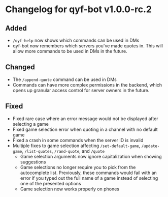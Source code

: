 # Changelog for qyf-bot v1.0.0-rc.2

## Added

* `/qyf-help` now shows which commands can be used in DMs
* qyf-bot now remembers which servers you've made quotes in. This will allow more commands to be used in DMs in the future.

## Changed

* The `/append-quote` command can be used in DMs
* Commands can have more complex permissions in the backend, which opens up granular access control for server owners in the future.

## Fixed

* Fixed rare case where an error message would not be displayed after selecting a game
* Fixed game selection error when quoting in a channel with no default game
* Fixed a crash in some commands when the server ID is invalid
* Multiple fixes to game selection affecting `/set-default-game`, `/update-game`, `/list-quotes`, `/rand-quote`, and `/quote`
    - Game selection arguments now ignore capitalization when showing suggestions
    - Game selections no longer require you to pick from the autocomplete list. Previously, these commands would fail with an error if you typed out the full name of a game instead of selecting one of the presented options
    - Game selection now works properly on phones
